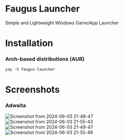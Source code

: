 # Faugus Launcher
Simple and Lightweight Windows Game/App Launcher

# Installation
### Arch-based distributions (AUR)
```
yay -S faugus-launcher
```

# Screenshots
### Adwaita

![Screenshot from 2024-06-03 21-48-47](https://github.com/Faugus/faugus-launcher/assets/112667550/c18de2f8-a333-4803-a478-7f0f575c8bba)
![Screenshot from 2024-06-03 21-55-43](https://github.com/Faugus/faugus-launcher/assets/112667550/71407c2c-43bc-4cb2-bbd4-6aca5050de67)
![Screenshot from 2024-06-03 21-49-47](https://github.com/Faugus/faugus-launcher/assets/112667550/8391bad5-5cbb-4553-ac13-5beeb3d2b646)
![Screenshot from 2024-06-03 21-55-49](https://github.com/Faugus/faugus-launcher/assets/112667550/9613eb9d-b82c-49ae-8fa7-b73fcfa047fa)
